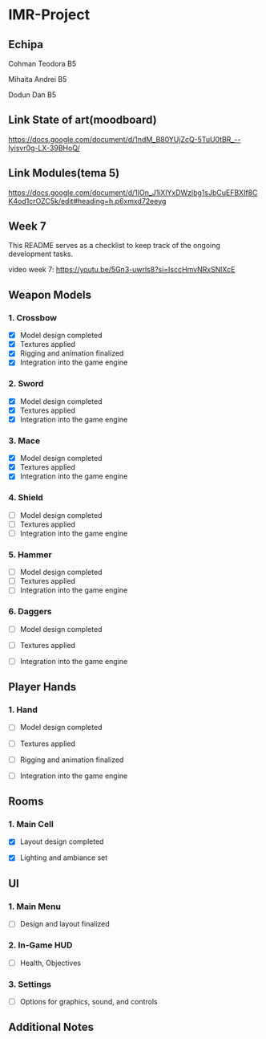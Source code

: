 # IMR-Project

## Echipa
Cohman Teodora B5

Mihaita Andrei B5

Dodun Dan B5

## Link State of art(moodboard)
https://docs.google.com/document/d/1ndM_B80YUjZcQ-5TuU0tBR_--lyisvr0g-LX-39BHoQ/

## Link Modules(tema 5)
https://docs.google.com/document/d/1lOn_J1iXlYxDWzlbg1sJbCuEFBXIf8CK4od1crOZC5k/edit#heading=h.p6xmxd72eeyg

## Week 7
This README serves as a checklist to keep track of the ongoing development tasks.

video week 7: https://youtu.be/5Gn3-uwrls8?si=IsccHmvNRxSNlXcE

## Weapon Models

### 1. Crossbow
- [X] Model design completed
- [X] Textures applied
- [X] Rigging and animation finalized
- [X] Integration into the game engine

### 2. Sword
- [X] Model design completed
- [X] Textures applied
- [X] Integration into the game engine

### 3. Mace
- [X] Model design completed
- [X] Textures applied
- [X] Integration into the game engine

### 4. Shield
- [ ] Model design completed
- [ ] Textures applied
- [ ] Integration into the game engine

### 5. Hammer
- [ ] Model design completed
- [ ] Textures applied
- [ ] Integration into the game engine

### 6. Daggers
- [ ] Model design completed
- [ ] Textures applied
- [ ] Integration into the game engine


## Player Hands

### 1. Hand
- [ ] Model design completed
- [ ] Textures applied
- [ ] Rigging and animation finalized
- [ ] Integration into the game engine


## Rooms

### 1. Main Cell
- [X] Layout design completed
- [X] Lighting and ambiance set


## UI

### 1. Main Menu
- [ ] Design and layout finalized

### 2. In-Game HUD
- [ ] Health, Objectives

### 3. Settings
- [ ] Options for graphics, sound, and controls

## Additional Notes